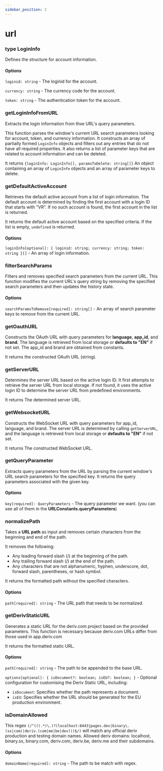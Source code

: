 ```yaml
---
sidebar_position: 2
---
```


# url

### type LoginInfo

Defines the structure for account information.

#### Options

`loginid: string` - The loginid for the account.

`currency: string` - The currency code for the account.

`token: string` - The authentication token for the account.

### getLoginInfoFromURL

Extracts the login information from thxe URL's query parameters.

This function parses the window's current URL search parameters looking for account, token, and currency information.
It constructs an array of partially formed `LoginInfo` objects and filters out any entries that do not have all required properties.
It also returns a list of parameter keys that are related to account information and can be deleted.

It returns `{loginInfo: LoginInfo[], paramsToDelete: string[]}` An object containing an array of `LoginInfo` objects and an array of parameter keys to delete.

### getDefaultActiveAccount

Retrieves the default active account from a list of login information.
The default account is determined by finding the first account with a login ID that starts with "VR".
If no such account is found, the first account in the list is returned.

It returns the default active account based on the specified criteria. If the list is empty, `undefined` is returned.

#### Options

`loginInfo[optional]: { loginid: string; currency: string; token: string }[]` - An array of login information.

### filterSearchParams

Filters and removes specified search parameters from the current URL.
This function modifies the current URL's query string by removing the specified search parameters and then updates the history state.

#### Options

`searchParamsToRemove[required]: string[]` - An array of search parameter keys to remove from the current URL.

### getOauthURL

Constructs the OAuth URL with query parameters for **language**, **app_id**, and **brand**.
The language is retrieved from local storage or **defaults to "EN"** if not set. The app_id and brand are obtained from constants.

It returns the constructed OAuth URL (string).

### getServerURL

Determines the server URL based on the active login ID.
It first attempts to retrieve the server URL from local storage. If not found, it uses the active login ID to determine the server URL from predefined environments.

It returns The determined server URL.

### getWebsocketURL

Constructs the WebSocket URL with query parameters for app_id, language, and brand.
The server URL is determined by calling `getServerURL`, and the language is retrieved from local storage or **defaults to "EN"** if not set.

It returns The constructed WebSocket URL.

### getQueryParameter

Extracts query parameters from the URL by parsing the current window's URL search parameters for the specified key.
It returns the query parameters associated with the given key.

#### Options

`key[required]: QueryParameters` - The query parameter we want. (you can see all of them in the **URLConstants.queryParameters**)

### normalizePath

Takes a **URL path** as input and removes certain characters from the beginning and end of the path.

It removes the following:

-   Any leading forward slash (/) at the beginning of the path.
-   Any trailing forward slash (/) at the end of the path.
-   Any characters that are not alphanumeric, hyphen, underscore, dot, forward slash, parentheses, or hash symbol.

It returns the formatted path without the specified characters.

#### Options

`path[required]: string` - The URL path that needs to be normalized.

### getDerivStaticURL

Generates a static URL for the deriv.com project based on the provided parameters.
This function is necessary because deriv.com URLs differ from those used in app.deriv.com

It returns the formatted static URL.

#### Options

`path[required]: string` - The path to be appended to the base URL.

`options[optional]: { isDocument?: boolean; isEU?: boolean; }` - Optional configuration for customising the Deriv Static URL, including:

-   `isDocument`: Specifies whether the path represents a document.
-   `isEU`: Specifies whether the URL should be generated for the EU production environment.

### isDomainAllowed

This regex `(/^(((.*)\.)?(localhost:8443|pages.dev|binary\.(sx|com)|deriv.(com|me|be|dev)))$/)` will match any official deriv production and testing domain names.
Allowed deriv domains: localhost, binary.sx, binary.com, deriv.com, deriv.be, deriv.me and their subdomains.

#### Options

`domainName[required]: string` - The path to be match with regex.
